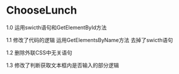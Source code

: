 # ChooseLunch
1.0
运用swicth语句和GetElementById方法

1.1
修改了代码的逻辑
运用GetElementsByName方法
去掉了swicth语句

1.2
删除外联CSS中无关语句

1.3
修改了判断获取文本框内是否输入的部分逻辑